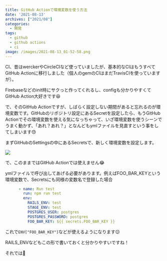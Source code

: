 ```yaml
---
title: GitHub Actionで環境変数を使う方法
date: '2021-08-13'
archives: ["2021/08"]
categories:
  - 開発
tags:
  - github
  - github actions
  - ci
image: /images/2021-08-13_01-52-58.png
---
```

CI、昔はwerckerやCircleCIなど使っていましたが、基本的なCIはもうすべてGitHub Actionに移行しました（個人のgemのCIはまだTravisCIを使っていますが）。

Firebaseなどのinit時にサクっと作ってくれるし、configも分かりやすくてGitHub Action大好きです😆

で、そのGitHub Actionですが、しばらく設定しない期間があると忘れるのが環境変数です。GitHubのリポジトリ設定にあるSecretを設定したら、もうGitHub Actionでその環境変数を使える気になっちゃって、いざ環境変数を使うシーンでうまく動かず、「あれ？あれ？」となんどもymlファイルを見直すという事をしてしまいます😓

まずGitHubのSettingsの中にあるSecretsで、新しく環境変数を設定します。

![](/images/2021-08-13_01-55-33.png)

で、このままではGitHub Actionでは使えません😂

ymlファイルで呼び出してあげる必要があります。例えばFOO_BAR_KEYという環境変数で、Secretsにも同様の変数名で登録した場合

```yml
      - name: Run test
        run: npm run test
        env:
          RAILS_ENV: test
          STAGE_ENV: test
          POSTGRES_USER: postgres
          POSTGRES_PASSWORD: postgres
          FOO_BAR_KEY: ${{ secrets.FOO_BAR_KEY }}
```

これで`ENV["FOO_BAR_KEY"]`などが使えるようになります😌

RAILS_ENVなどもこの形で書いておくと分かりやすいですね！

それでは🤟